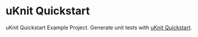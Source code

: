 # uKnit Quickstart

uKnit Quickstart Example Project. Generate unit tests with <a href="https://www.codetab.org/guide/uknit/quickstart/">uKnit Quickstart</a>.

